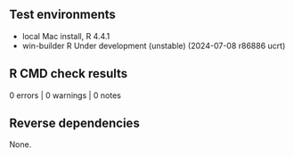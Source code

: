 ## Test environments
* local Mac install, R 4.4.1
* win-builder R Under development (unstable) (2024-07-08 r86886 ucrt)

## R CMD check results

0 errors | 0 warnings | 0 notes

## Reverse dependencies
None.
